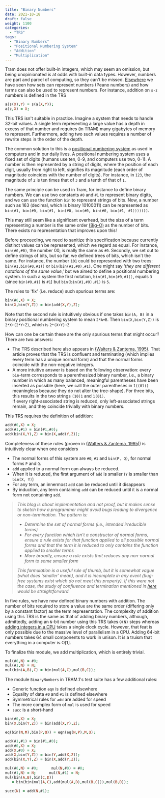 ```yaml
---
title: "Binary Numbers"
date: 2021-10-18
draft: false
weight: 1100
categories:
  - "TRS"
tags:
  - "Binary Numbers"
  - "Positional Numbering System"
  - "Addition"
  - "Multiplication"
---
```

Tram does not offer built-in integers, which may seem an omission, but being unopinionated is at odds with built-in data types. However, numbers are part and parcel of computing, so they can't be missed. [Elsewhere](https://www.minimalmagic.blog/trs/termrewriting/) we have seen how sets can represent numbers (Peano numbers) and how terms can also be used to represent numbers. For instance, addition on `s-z` numbers is defined in the TRS
```Prolog {linenos=false}
a(s(X),Y) = s(a(X,Y));
a(z,X) = X;
```

This TRS isn't suitable in practice. Imagine a system that needs to handle 32-bit values. A single term representing a large value has a depth in excess of that number and requires (in TRAM) many gigabytes of memory to represent. Furthermore, adding two such values requires a number of rewrite steps in the order of the depth. 

The common solution to this is a [positional numbering system](https://en.wikipedia.org/wiki/Positional_notation) as used in computers and in our daily lives. A positional numbering system uses a fixed set of digits (humans use ten, 0-9, and computers use two, 0-1). A number is then represented by a string of digits, where the position of each digit, usually from right to left, signifies its magnitude (each order of magnitude coincides with the number of digits). For instance, in `123`, the magnitude of `2` is ten times that of `3` and a tenth of that of `1`. 

The same principle can be used in Tram, for instance to define binary numbers. We can use two constants `#0` and `#1` to represent binary digits, and we can use the function `bin` to represent strings of bits. Now, a number such as 163 (decimal, which is binary 10100011) can be represented as `bin(#1, bin(#0, bin(#1, bin(#0, bin(#0, bin(#0, bin(#1, #1)))))))`. 

This may still seem like a significant overhead, but the size of a term representing a number is the same order [(Big-O)](https://en.wikipedia.org/wiki/Big_O_notation) as the number of bits. There exists no representation that improves upon this!

Before proceeding, we need to sanitize this specification because currently distinct values can be represented, which we regard as equal. For instance, `bin(#0,#0)`, the number 00, is really the same as `#0`. Secondly, we set out to define strings of bits, but so far, we defined trees of bits, which isn't the same. For instance, the number `101` could be represented with two trees: `bin(#1,bin(#0,#1))` or `bin(bin(#1,#0),#1)`. One might say '*they are different notations of the same value*,' but we aimed to define a positional numbering system. In such a system the first notation, `bin(#1,bin(#0,#1))`, equals `3` (since `bin(#0,#1)` is `#1`) but `bin(bin(#1,#0),#1)` is `5`.  

The rules to 'fix' (i.e. reduce) such spurious terms are:

```Prolog {linenos=false}
bin(#0,X) = X;
bin(X,bin(Y,Z)) = bin(add(X,Y),Z);
```

Note that the second rule is intuitively obvious if one takes `bin(A, B)` in a binary positional numbering system to mean `2*A+B`. Then `bin(X,bin(Y,Z))` is `2*X+(2*Y+Z)`, which is `2*(X+Y)+Z`

How can one be certain these are the only spurious terms that might occur? There are two answers:

* The TRS described here also appears in [(Walters & Zantema, 1995)](https://www.minimalmagic.blog/references/). That article proves that the TRS is confluent and terminating (which implies every term has a unique normal form) and that the normal forms coincide with the non-negative integers.
* A more intuitive answer is based on the following observation: every `bin`-term corresponds to a parenthesized binary number, i.e., a binary number in which as many balanced, meaningful parentheses have been inserted as possible (here, we call the outer parentheses in `1((01))` meaningless because they do not alter the tree-shape).  For three bits, this results in the two strings `(10)1` and `1(01)`.  
If every right-associated string is reduced, only left-associated strings remain, and they coincide trivially with binary numbers.

This TRS requires the definition of addition:
```Prolog {linenos=false}
add(#0,X) = X;
add(#1,#1) = bin(#1,#0);
add(bin(X,Y),Z) = bin(X,add(Y,Z));
```

Completeness of these rules (proven in [(Walters & Zantema, 1995)](https://www.minimalmagic.blog/references/)) is intuitively clear when one considers

* The normal forms of this system are `#0`, `#1` and `bin(P, Q)`, for normal forms `P` and `Q`.
* `add` applied to a normal form can always be reduced.
* When it is reduced, the first argument of `add` is smaller (`Y` is smaller than `bin(X, Y)`)
* For any term, an innermost `add` can be reduced until it disappears
* By induction, any term containing `add` can be reduced until it is a normal form not containing `add`.

> *This blog is about implementation and not proof, but it makes sense to sketch how a programmer might avoid bugs leading to divergence or non-termination. The pattern is:*
> 
> * *Determine the set of normal forms (i.e., intended irreducible terms)*
> * *For every function which isn't a constructor of normal forms, ensure a rule exists for that function applied to all possible normal forms and that the term it is reduced to only contains the function applied to smaller terms*
> * *More broadly, ensure a rule exists that reduces any non-normal form to some smaller form*
> 
> *This formulation is a useful rule of thumb, but it is somewhat vague (what does 'smaller' mean), and it is incomplete in any event (bug-free systems exist which do not meet this property). If this were not the case, the study of confluence and termination mentioned in [here](https://www.minimalmagic.blog/trs/termrewriting/) would be straightforward.*

In five rules, we have now defined binary numbers with addition. The number of bits required to store a value are the same order (differing only by a constant factor) as the term representation. The complexity of addition using this TRS is the same as that of adding binary numbers, although, admittedly, adding an `N`-bit number using this TRS takes `O(N)` steps whereas [adding integers in a CPU](https://www.minimalmagic.blog/se/bigger-things/) takes a single clock cycle. However, that feat is only possible due to the massive level of parallelism in a CPU. Adding 64-bit numbers takes 64 small components to work in unison. It is a truism that everything in a computer is O[1].

To finalize this module, we add multiplication, which is entirely trivial.
```Prolog {linenos=false}
mul(#0,N) = #0;
mul(#1,N) = N;
mul(bin(A,B),C) = bin(mul(A,C),mul(B,C));
```

The module `BinaryNumbers` in TRAM.1's test suite has a few additional rules:

* Generic function `eqn` is defined elsewhere
* Equality of data `#0` and `#1` is defined elsewhere
* Symmetrical rules for `add` are added for speed
* The more complex form of `mul` is used for speed
* `succ` is a short-hand 

```Prolog {linenos=false}
bin(#0,X) = X;
bin(X,bin(Y,Z)) = bin(add(X,Y),Z);

eq(bin(N,M),bin(P,Q)) = eqn(eq(N,P),M,Q);

add(#1,#1) = bin(#1,#0);
add(#0,X) = X;
add(X,#0) = X;
add(X,bin(Y,Z)) = bin(Y,add(X,Z));
add(bin(X,Y),Z) = bin(X,add(Y,Z));

mul(#0,N) = #0;      mul(N,#0) = #0;
mul(#1,N) = N;      mul(N,#1) = N;
mul(bin(A,B),bin(C,D))
   = bin(bin(mul(A,C),add(mul(A,D),mul(B,C))),mul(B,D));

succ(N) = add(N,#1);
```



